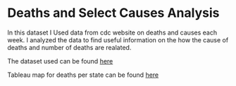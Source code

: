 # Deaths and Select Causes Analysis

<p>In this dataset I Used data from cdc website on deaths and causes each week. I analyzed the data to find useful information on the how the cause of deaths and number of deaths are realated.</p>
<p>The dataset used can be found <a href="https://data.cdc.gov/NCHS/Weekly-Counts-of-Death-by-Jurisdiction-and-Select-/u6jv-9ijr">here</a>

Tableau map for deaths per state can be found [here](https://public.tableau.com/app/profile/luis5517/viz/Numberofdeathsperstate/Deaths_byStateDashboard)

